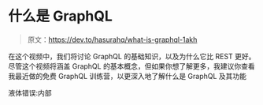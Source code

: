 # 什么是 GraphQL

> 原文：<https://dev.to/hasurahq/what-is-graphql-1akh>

在这个视频中，我们将讨论 GraphQL 的基础知识，以及为什么它比 REST 更好。尽管这个视频将涵盖 GraphQL 的基本概念，但如果你想了解更多，我建议你查看我最近做的免费 GraphQL 训练营，以更深入地了解什么是 GraphQL 及其功能

液体错误:内部